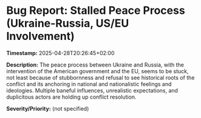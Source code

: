 # Bug Report: Stalled Peace Process (Ukraine-Russia, US/EU Involvement)

**Timestamp:** 2025-04-28T20:26:45+02:00

**Description:**
The peace process between Ukraine and Russia, with the intervention of the American government and the EU, seems to be stuck, not least because of stubbornness and refusal to see historical roots of the conflict and its anchoring in national and nationalistic feelings and ideologies. Multiple baneful influences, unrealistic expectations, and duplicitous actors are holding up conflict resolution.

**Severity/Priority:** (not specified)
